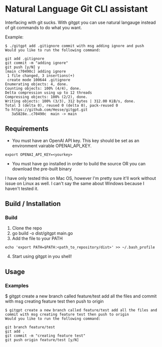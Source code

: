 # Natural Language Git CLI assistant

Interfacing with git sucks. With gitgpt you can use natural langauge instead of git commands to do what you want. 

Example:
```
$ ./gitgpt add .gitignore commit with msg adding ignore and push
Would you like to run the following command:

git add .gitignore
git commit -m "adding ignore"
git push [y/N] y
[main c70490c] adding ignore
 1 file changed, 3 insertions(+)
 create mode 100644 .gitignore
Enumerating objects: 4, done.
Counting objects: 100% (4/4), done.
Delta compression using up to 12 threads
Compressing objects: 100% (2/2), done.
Writing objects: 100% (3/3), 312 bytes | 312.00 KiB/s, done.
Total 3 (delta 0), reused 0 (delta 0), pack-reused 0
To https://github.com/Hesse/gitgpt.git
   3a5828e..c70490c  main -> main
```



## Requirements

- You must have an OpenAI API key. This key should be set as an environment vairable OPENAI_API_KEY.

```
export OPENAI_API_KEY=<yourkey>
```

- You must have go installed in order to build the source OR you can download the pre-built binary

I have only tested this on Mac OS, however I'm pretty sure it'll work without issue on Linux as well. I can't say the same about Windows because I haven't tested it. 


## Build / Installation

### Build

1. Clone the repo
2. go build -o dist/gitgpt main.go
3. Add the file to your PATH
```
echo 'export PATH=$PATH:<path_to_repository/dist>' >> ~/.bash_profile

```
4. Start using gitgpt in you shell! 

## Usage

### Examples

$ gitgpt create a new branch called feature/test add all the files and commit with msg creating feature test then push to origin

```
$ gitgpt create a new branch called feature/test add all the files and commit with msg creating feature test then push to origin
Would you like to run the following command:

git branch feature/test
git add .
git commit -m "creating feature test"
git push origin feature/test [y/N]
```




